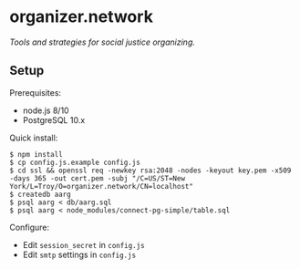 # organizer.network

_Tools and strategies for social justice organizing._

## Setup

Prerequisites:

* node.js 8/10
* PostgreSQL 10.x

Quick install:

```
$ npm install
$ cp config.js.example config.js
$ cd ssl && openssl req -newkey rsa:2048 -nodes -keyout key.pem -x509 -days 365 -out cert.pem -subj "/C=US/ST=New York/L=Troy/O=organizer.network/CN=localhost"
$ createdb aarg
$ psql aarg < db/aarg.sql
$ psql aarg < node_modules/connect-pg-simple/table.sql
```

Configure:

* Edit `session_secret` in `config.js`
* Edit `smtp` settings in `config.js`

